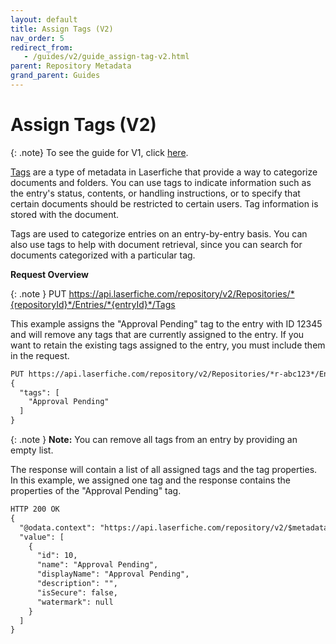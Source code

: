 ```yaml
---
layout: default
title: Assign Tags (V2)
nav_order: 5
redirect_from:
   - /guides/v2/guide_assign-tag-v2.html
parent: Repository Metadata
grand_parent: Guides
---
```

<!--Copyright (c) Laserfiche.
See LICENSE and LICENSE-CODE in the project root for license information.-->

# Assign Tags (V2)

{: .note}
To see the guide for V1, click [here](../guide_assign-tag/).


[Tags](https://doc.laserfiche.com/laserfiche.documentation/en-us/Default.htm#Tags.htm) are a type of metadata in Laserfiche that provide a way to categorize documents and folders. You can use tags to indicate information such as the entry's status, contents, or handling instructions, or to specify that certain documents should be restricted to certain users. Tag information is stored with the document.


Tags are used to categorize entries on an entry-by-entry basis. You can also use tags to help with document retrieval, since you can search for documents categorized with a particular tag.


**Request Overview**


{: .note }
PUT https://api.laserfiche.com/repository/v2/Repositories/*{repositoryId}*/Entries/*{entryId}*/Tags


This example assigns the "Approval Pending" tag to the entry with ID 12345 and will remove any tags that are currently assigned to the entry. If you want to retain the existing tags assigned to the entry, you must include them in the request.

```xml
PUT https://api.laserfiche.com/repository/v2/Repositories/*r-abc123*/Entries/*12345*/Tags
{
  "tags": [
    "Approval Pending"
  ]
}
```

{: .note }
**Note:** You can remove all tags from an entry by providing an empty list.


The response will contain a list of all assigned tags and the tag properties. In this example, we assigned one tag and the response contains the properties of the "Approval Pending" tag.


```xml
HTTP 200 OK
{
  "@odata.context": "https://api.laserfiche.com/repository/v2/$metadata#Collection(Laserfiche.Repository.Tag)",
  "value": [
    {
      "id": 10,
      "name": "Approval Pending",
      "displayName": "Approval Pending",
      "description": "",
      "isSecure": false,
      "watermark": null
    }
  ]
}
```
